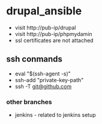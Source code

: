 # drupal_ansible
- visit http://pub-ip/drupal
- visit http://pub-ip/phpmydamin
- ssl certificates are not attached
## ssh conmands
- eval "$(ssh-agent -s)"
- ssh-add "private-key-path"
- ssh -T git@github.com

### other branches
- jenkins - related to jenkins setup
